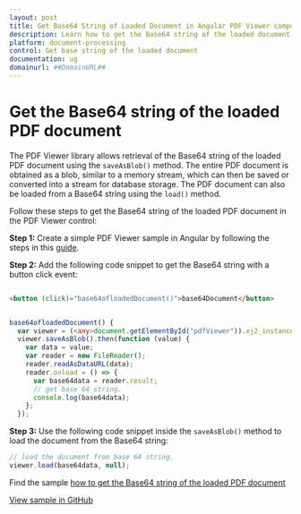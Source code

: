 ```yaml
---
layout: post
title: Get Base64 String of Loaded Document in Angular PDF Viewer component | Syncfusion
description: Learn how to get the Base64 string of the loaded document in the Syncfusion Angular PDF Viewer component of Essential JS 2.
platform: document-processing
control: Get base string of the loaded document
documentation: ug
domainurl: ##DomainURL##
---
```


# Get the Base64 string of the loaded PDF document

The PDF Viewer library allows retrieval of the Base64 string of the loaded PDF document using the `saveAsBlob()` method. The entire PDF document is obtained as a blob, similar to a memory stream, which can then be saved or converted into a stream for database storage. The PDF document can also be loaded from a Base64 string using the `load()` method.

Follow these steps to get the Base64 string of the loaded PDF document in the PDF Viewer control:

**Step 1:** Create a simple PDF Viewer sample in Angular by following the steps in this [guide](https://help.syncfusion.com/document-processing/pdf/pdf-viewer/angular/getting-started).

**Step 2:** Add the following code snippet to get the Base64 string with a button click event:

```html

<button (click)="base64ofloadedDocument()">base64Document</button>

```

```typescript

base64ofloadedDocument() {
  var viewer = (<any>document.getElementById("pdfViewer")).ej2_instances[0];
  viewer.saveAsBlob().then(function (value) {
    var data = value;
    var reader = new FileReader();
    reader.readAsDataURL(data);
    reader.onload = () => {
      var base64data = reader.result;
      // get base 64 string.
      console.log(base64data);
    };
  });

```

**Step 3:** Use the following code snippet inside the `saveAsBlob()` method to load the document from the Base64 string:

```typescript
// load the document from base 64 string.
viewer.load(base64data, null);
```

Find the sample [how to get the Base64 string of the loaded PDF document](https://stackblitz.com/edit/angular-wmpo4g-ts8b1g?file=app.component.ts)

[View sample in GitHub](https://github.com/SyncfusionExamples/angular-pdf-viewer-examples/tree/master/Save%20and%20Load/Load%20PDF%20with%20WebService)
